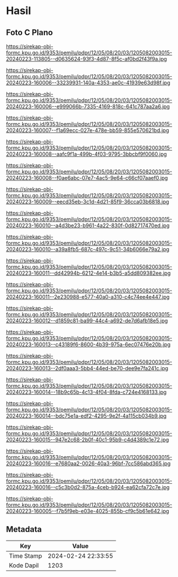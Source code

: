 # Hasil

## Foto C Plano

https://sirekap-obj-formc.kpu.go.id/9353/pemilu/pdpr/12/05/08/20/03/1205082003015-20240223-113805--d0635624-93f3-4d87-8f5c-af0bd2f43f9a.jpg

https://sirekap-obj-formc.kpu.go.id/9353/pemilu/pdpr/12/05/08/20/03/1205082003015-20240223-160006--33239931-140a-4353-ae0c-41939e63d98f.jpg

https://sirekap-obj-formc.kpu.go.id/9353/pemilu/pdpr/12/05/08/20/03/1205082003015-20240223-160006--e999066b-7335-4169-818c-641c787aa2a6.jpg

https://sirekap-obj-formc.kpu.go.id/9353/pemilu/pdpr/12/05/08/20/03/1205082003015-20240223-160007--f1a69ecc-027e-478e-bb59-855e570621bd.jpg

https://sirekap-obj-formc.kpu.go.id/9353/pemilu/pdpr/12/05/08/20/03/1205082003015-20240223-160008--aafc9f1a-499b-4f03-9795-3bbcbf9f0060.jpg

https://sirekap-obj-formc.kpu.go.id/9353/pemilu/pdpr/12/05/08/20/03/1205082003015-20240223-160008--f0ae6abc-07e7-4ac5-9e64-c66cf07aaef0.jpg

https://sirekap-obj-formc.kpu.go.id/9353/pemilu/pdpr/12/05/08/20/03/1205082003015-20240223-160009--eecd35eb-3c1d-4d21-85f9-36cca03b6818.jpg

https://sirekap-obj-formc.kpu.go.id/9353/pemilu/pdpr/12/05/08/20/03/1205082003015-20240223-160010--a4d3be23-b961-4a22-830f-0d82717470ed.jpg

https://sirekap-obj-formc.kpu.go.id/9353/pemilu/pdpr/12/05/08/20/03/1205082003015-20240223-160010--a39a8fb5-687c-497c-9c51-34b6066e79a2.jpg

https://sirekap-obj-formc.kpu.go.id/9353/pemilu/pdpr/12/05/08/20/03/1205082003015-20240223-160011--dd42994b-6212-4e14-b3b5-a5dd809382ee.jpg

https://sirekap-obj-formc.kpu.go.id/9353/pemilu/pdpr/12/05/08/20/03/1205082003015-20240223-160011--2e230988-e577-40a0-a310-c4c74ee4e447.jpg

https://sirekap-obj-formc.kpu.go.id/9353/pemilu/pdpr/12/05/08/20/03/1205082003015-20240223-160012--d1859c81-ba99-44c4-a692-de7d6afb18e5.jpg

https://sirekap-obj-formc.kpu.go.id/9353/pemilu/pdpr/12/05/08/20/03/1205082003015-20240223-160013--c43189f6-8600-4b39-975a-6ec07476e20b.jpg

https://sirekap-obj-formc.kpu.go.id/9353/pemilu/pdpr/12/05/08/20/03/1205082003015-20240223-160013--2df0aaa3-5bb4-44ed-be70-dee9e7fa241c.jpg

https://sirekap-obj-formc.kpu.go.id/9353/pemilu/pdpr/12/05/08/20/03/1205082003015-20240223-160014--18b9c65b-4c13-4f04-8fda-c724e4168133.jpg

https://sirekap-obj-formc.kpu.go.id/9353/pemilu/pdpr/12/05/08/20/03/1205082003015-20240223-160014--bdc75e1a-edf2-4295-9e2f-4a115cb034b9.jpg

https://sirekap-obj-formc.kpu.go.id/9353/pemilu/pdpr/12/05/08/20/03/1205082003015-20240223-160015--947e2c68-2b0f-40c1-95b9-c4d4389c1e72.jpg

https://sirekap-obj-formc.kpu.go.id/9353/pemilu/pdpr/12/05/08/20/03/1205082003015-20240223-160016--e7680aa2-0026-40a3-96bf-7cc586abd365.jpg

https://sirekap-obj-formc.kpu.go.id/9353/pemilu/pdpr/12/05/08/20/03/1205082003015-20240223-160016--c5c3b0d2-875a-4ceb-b924-ea62cfa72c7e.jpg

https://sirekap-obj-formc.kpu.go.id/9353/pemilu/pdpr/12/05/08/20/03/1205082003015-20240223-160005--f7b5f9eb-e03e-4025-855b-cf9c5b61e642.jpg


## Metadata

| Key        | Value               |
| ---------- | ------------------- |
| Time Stamp | 2024-02-24 22:33:55 |
| Kode Dapil | 1203                |




